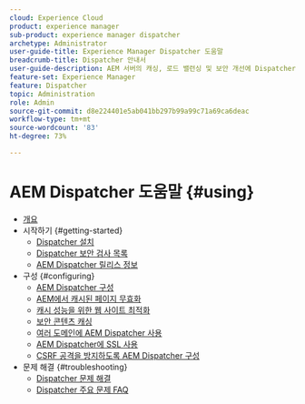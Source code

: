 ```yaml
---
cloud: Experience Cloud
product: experience manager
sub-product: experience manager dispatcher
archetype: Administrator
user-guide-title: Experience Manager Dispatcher 도움말
breadcrumb-title: Dispatcher 안내서
user-guide-description: AEM 서버의 캐싱, 로드 밸런싱 및 보안 개선에 Dispatcher를 사용하는 방법을 알아봅니다.
feature-set: Experience Manager
feature: Dispatcher
topic: Administration
role: Admin
source-git-commit: d8e224401e5ab041bb297b99a99c71a69ca6deac
workflow-type: tm+mt
source-wordcount: '83'
ht-degree: 73%

---
```



# AEM Dispatcher 도움말 {#using}

+ [개요](dispatcher.md)
+ 시작하기 {#getting-started}
   + [Dispatcher 설치](dispatcher-install.md)
   + [Dispatcher 보안 검사 목록](security-checklist.md)
   + [AEM Dispatcher 릴리스 정보](release-notes.md)
+ 구성 {#configuring}
   + [AEM Dispatcher 구성](dispatcher-configuration.md)
   + [AEM에서 캐시된 페이지 무효화](page-invalidate.md)
   + [캐시 성능을 위한 웹 사이트 최적화](https://experienceleague.adobe.com/en/docs/experience-manager-65/content/implementing/deploying/configuring/configuring-performance)
   + [보안 콘텐츠 캐싱](permissions-cache.md)
   + [여러 도메인에 AEM Dispatcher 사용](dispatcher-domains.md)
   + [AEM Dispatcher에 SSL 사용](dispatcher-ssl.md)
   + [CSRF 공격을 방지하도록 AEM Dispatcher 구성](configuring-dispatcher-to-prevent-csrf.md)
+ 문제 해결 {#troubleshooting}
   + [Dispatcher 문제 해결](dispatcher-troubleshooting.md)
   + [Dispatcher 주요 문제 FAQ](dispatcher-faq.md)
